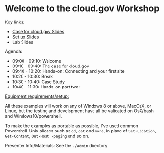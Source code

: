 # Welcome to the cloud.gov Workshop

Key links:

* [Case for cloud.gov Slides](00-slides-cloudgov.md)
* [Set up Slides](01-slides-setup.md)
* [Lab Slides](02-slides-lab.md)

Agenda:

* 09:00 - 09:10: Welcome
* 09:10 - 09:40: The case for cloud.gov
* 09:40 - 10:20: Hands-on: Connecting and your first site
* 10:20 - 10:30: Break
* 10:30 - 10:40: Case Study
* 10:40 - 11:30: Hands-on part two: 

[Equipment requirements/setup:](./admin/requirements.md)

All these examples will work on any of Windows 8 or above, MacOsX, or Linux, but the testing and development have all be validated on OsX/bash and Windows10/powershell.

To make the examples as portable as possible, I've used common Powershell-Unix aliases such as `cd`, `cat` and `more`, in place of `Set-Location`, `Get-Content`, `Out-Host -paging`  and so on.

Presenter Info/Materials: See the `./admin` directory

